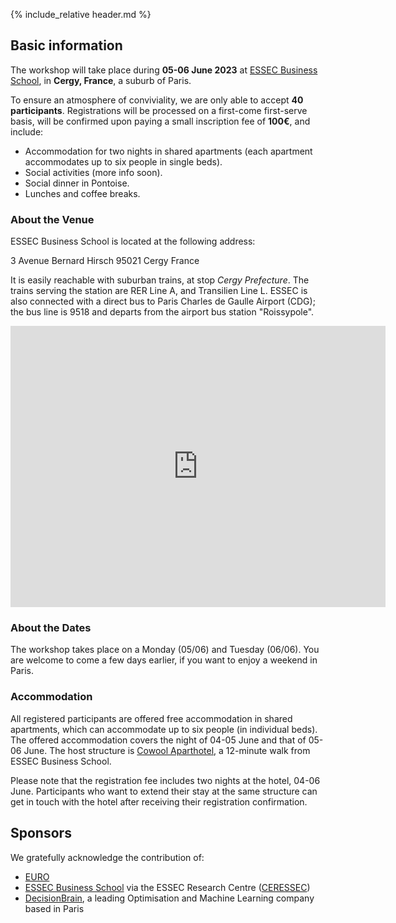{% include_relative header.md %}

## Basic information

The workshop will take place during **05-06 June 2023** at [ESSEC Business School](https://www.essec.edu/), in **Cergy, France**, a suburb of Paris.

To ensure an atmosphere of conviviality, we are only able to accept **40 participants**.
Registrations will be processed on a first-come first-serve basis, will be confirmed upon paying a small inscription fee of **100€**, and include:

* Accommodation for two nights in shared apartments (each apartment accommodates up to six people in single beds).
* Social activities (more info soon).
* Social dinner in Pontoise.
* Lunches and coffee breaks.

### About the Venue

ESSEC Business School is located at the following address:

3 Avenue Bernard Hirsch
95021 Cergy
France

It is easily reachable with suburban trains, at stop *Cergy Prefecture*.
The trains serving the station are RER Line A, and Transilien Line L.
ESSEC is also connected with a direct bus to Paris Charles de Gaulle Airport (CDG); the bus line is 9518 and departs from the airport bus station "Roissypole".

<p align="center">
<iframe src="https://www.google.com/maps/embed?pb=!1m18!1m12!1m3!1d728.4412125850082!2d2.0767820730276454!3d49.033422567010156!2m3!1f0!2f0!3f0!3m2!1i1024!2i768!4f13.1!3m3!1m2!1s0x47e6f53ae44bd367%3A0xa3f3ee2330ea2664!2sESSEC%20Business%20School%20Cergy-Pontoise%20Campus!5e0!3m2!1sen!2ses!4v1674646738456!5m2!1sen!2ses" width="600" height="450" style="border:0;" allowfullscreen ></iframe>
</p>

### About the Dates

The workshop takes place on a Monday (05/06) and Tuesday (06/06).
You are welcome to come a few days earlier, if you want to enjoy a weekend in Paris.

### Accommodation

All registered participants are offered free accommodation in shared apartments, which can accommodate up to six people (in individual beds).
The offered accommodation covers the night of 04-05 June and that of 05-06 June.
The host structure is [Cowool Aparthotel](https://www.cowool.co/cowool/cergy/), a 12-minute walk from ESSEC Business School.

Please note that the registration fee includes two nights at the hotel, 04-06 June.
Participants who want to extend their stay at the same structure can get in touch with the hotel after receiving their registration confirmation.

## Sponsors

We gratefully acknowledge the contribution of:

* [EURO](https://euro-online.org/)
* [ESSEC Business School](https://www.essec.edu/) via the ESSEC Research Centre ([CERESSEC](https://www.essec.edu/en/pages/faculty-and-research/research/support-for-research-our-priorities/))
* [DecisionBrain](https:/https://decisionbrain.com/), a leading Optimisation and Machine Learning company based in Paris